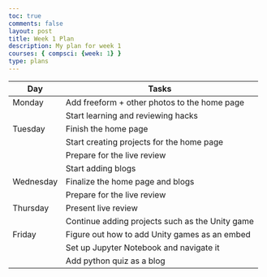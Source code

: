 ```yaml
---
toc: true
comments: false
layout: post
title: Week 1 Plan
description: My plan for week 1
courses: { compsci: {week: 1} }
type: plans
---
```


| Day | Tasks |
| -------- | -------- |
| Monday | Add freeform + other photos to the home page  |
| | Start learning and reviewing hacks
|Tuesday | Finish the home page | 
| | Start creating projects for the home page
| | Prepare for the live review
| | Start adding blogs
 Wednesday | Finalize the home page and blogs |
 | | Prepare for the live review
| Thursday | Present live review |
| | Continue adding projects such as the Unity game
| Friday | Figure out how to add Unity games as an embed |
| | Set up Jupyter Notebook and navigate it
| | Add python quiz as a blog